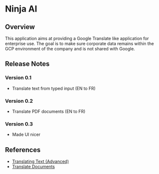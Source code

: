 # Ninja AI

## Overview

This application aims at providing a Google Translate like application for enterprise use. The goal is to make sure corporate data remains within the GCP environment of the company and is not shared with Google.

## Release Notes

### Version 0.1

- Translate text from typed input (EN to FR)

### Version 0.2

- Translate PDF documents (EN to FR)

### Version 0.3

- Made UI nicer

## References

- [Translating Text (Advanced)](https://cloud.google.com/translate/docs/advanced/translating-text-v3)
- [Translate Documents](https://cloud.google.com/translate/docs/advanced/translate-documents)
